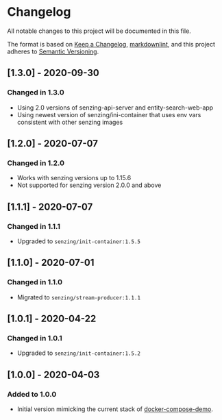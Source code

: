 # Changelog

All notable changes to this project will be documented in this file.

The format is based on [Keep a Changelog](https://keepachangelog.com/en/1.0.0/),
[markdownlint](https://dlaa.me/markdownlint/),
and this project adheres to [Semantic Versioning](https://semver.org/spec/v2.0.0.html).

## [1.3.0] - 2020-09-30

### Changed in 1.3.0

- Using 2.0 versions of senzing-api-server and entity-search-web-app
- Using newest version of senzing/ini-container that uses env vars consistent with other senzing images

## [1.2.0] - 2020-07-07

### Changed in 1.2.0

- Works with senzing versions up to 1.15.6
- Not supported for senzing version 2.0.0 and above

## [1.1.1] - 2020-07-07

### Changed in 1.1.1

- Upgraded to `senzing/init-container:1.5.5`

## [1.1.0] - 2020-07-01

### Changed in 1.1.0

- Migrated to `senzing/stream-producer:1.1.1`

## [1.0.1] - 2020-04-22

### Changed in 1.0.1

- Upgraded to `senzing/init-container:1.5.2`

## [1.0.0] - 2020-04-03

### Added to 1.0.0

- Initial version mimicking the current stack of [docker-compose-demo](https://github.com/Senzing/docker-compose-demo).
